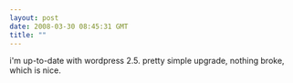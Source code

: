 ```yaml
---
layout: post
date: 2008-03-30 08:45:31 GMT
title: ""
---
```

i'm up-to-date with wordpress 2.5. pretty simple upgrade, nothing broke, which is nice.